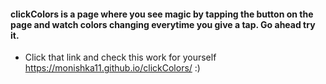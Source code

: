 #### clickColors is a page where you see magic by tapping the button on the page and watch colors changing everytime you give a tap. Go ahead try it.

* Click that link and check this work for yourself https://monishka11.github.io/clickColors/ :)
